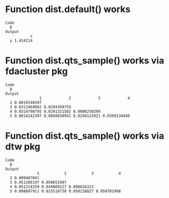 # Function dist.default() works

    Code
      D
    Output
               x
      y 1.414214

# Function dist.qts_sample() works via fdacluster pkg

    Code
      D
    Output
                   1            2            3            4
      2 0.0019340397                                       
      3 0.0313469082 0.0294399759                          
      4 0.0319798795 0.0291321502 0.0008250209             
      5 0.0014242397 0.0050838941 0.0294123921 0.0309134040

# Function dist.qts_sample() works via dtw pkg

    Code
      D
    Output
                  1           2           3           4
      2 0.009487041                                    
      3 0.051286197 0.050651987                        
      4 0.051214259 0.049809227 0.008626323            
      5 0.008607911 0.015516738 0.050238827 0.050701998

